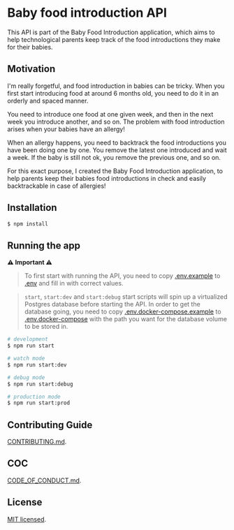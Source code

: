 # Baby food introduction API

This API is part of the Baby Food Introduction application, which aims to help technological parents keep track of the food introductions they make for their babies.

## Motivation
I'm really forgetful, and food introduction in babies can be tricky.
When you first start introducing food at around 6 months old, you need to do it in an orderly and spaced manner.

You need to introduce one food at one given week, and then in the next week you introduce another, and so on. The problem with food introduction arises when your babies have an allergy!

When an allergy happens, you need to backtrack the food introductions you have been doing one by one.
You remove the latest one introduced and wait a week. If the baby is still not ok, you remove the previous one, and so on.

For this exact purpose, I created the Baby Food Introduction application, to help parents keep their babies food introductions in check and easily backtrackable in case of allergies!

## Installation

```bash
$ npm install
```

## Running the app

**⚠️ Important ⚠️**

> To first start with running the API, you need to copy
> [.env.example](.env.example) to [.env](.env.docker-compose) and fill in with correct values.

> `start`, `start:dev` and `start:debug` start scripts will spin up a virtualized Postgres database before starting the API. In order to get the database going, you need to copy
> [.env.docker-compose.example](.env.docker-compose.example) to [.env.docker-compose](.env.docker-compose) with the path you
> want for the database volume to be stored in.

```bash
# development
$ npm run start

# watch mode
$ npm run start:dev

# debug mode
$ npm run start:debug 

# production mode
$ npm run start:prod
```

## Contributing Guide

[CONTRIBUTING.md](CONTRIBUTING.md).

## COC

[CODE_OF_CONDUCT.md](CODE_OF_CONDUCT.md).

## License

[MIT licensed](LICENSE).

